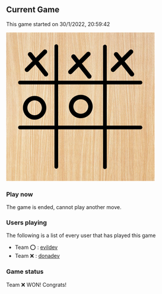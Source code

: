 ## Current Game

This game started on 30/1/2022, 20:59:42

![alt text](https://github.com/donadev/TicTacToe/blob/main/games/2022-01-30T19:59:42.606Z/cachebypass/1643572783201.png?raw=true)

### Play now
The game is ended, cannot play another move.

### Users playing
The following is a list of every user that has played this game
- Team ⭕️ : [evildev](https://github.com/evildev)
- Team ❌ : [donadev](https://github.com/donadev)


### Game status
Team ❌  WON! Congrats!
